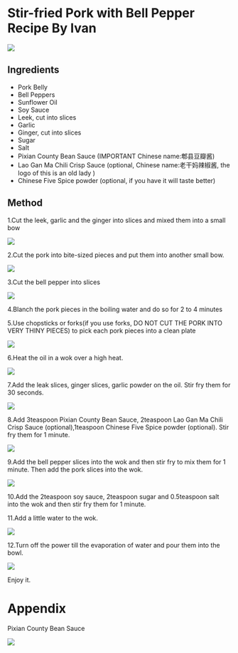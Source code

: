 #  Stir-fried Pork with Bell Pepper Recipe By Ivan

![](images/1/IMG_0614.JPG)

## Ingredients
* Pork Belly
* Bell Peppers
* Sunflower Oil
* Soy Sauce 
* Leek, cut into slices
* Garlic
* Ginger, cut into slices
* Sugar
* Salt
* Pixian County Bean Sauce (IMPORTANT Chinese name:郫县豆瓣酱)
* Lao Gan Ma Chili Crisp Sauce (optional, Chinese name:老干妈辣椒酱, the logo of this is an old lady )
* Chinese Five Spice powder (optional, if you have it will taste better)

## Method
1.Cut the leek, garlic and the ginger into slices and mixed them into a small bow

![](images/1/IMG_0603.JPG)

2.Cut the pork into bite-sized pieces and put them into another small bow.

![](images/1/IMG_0598.JPG)

3.Cut the bell pepper into slices

![](images/1/IMG_0599.JPG)

4.Blanch the pork pieces in the boiling water and do so for 2 to 4 minutes

5.Use chopsticks or forks(if you use forks, DO NOT CUT THE PORK INTO VERY THINY PIECES) to pick each pork pieces into a clean plate

![](images/1/IMG_0600.JPG)

6.Heat the oil in a wok over a high heat.

![](images/1/IMG_0604.JPG)

7.Add the leak slices, ginger slices, garlic powder on the oil. Stir fry them for 30 seconds.

![](images/1/IMG_0606.JPG)

8.Add 3teaspoon Pixian County Bean Sauce, 2teaspoon Lao Gan Ma Chili Crisp Sauce (optional),1teaspoon Chinese Five Spice powder (optional). Stir fry them for 1 minute.

![](images/1/IMG_0607.JPG)

9.Add the bell pepper slices into the wok and then stir fry to mix them for 1 minute. Then add the pork slices into the wok.

![](images/1/IMG_0609.JPG)

10.Add the 2teaspoon soy sauce, 2teaspoon sugar and 0.5teaspoon salt into the wok and then stir fry them for 1 minute. 

11.Add a little water to the wok.

![](images/1/IMG_0611.JPG)

12.Turn off the power till the evaporation of water and pour them into the bowl.

![](images/1/IMG_0614.JPG)

Enjoy it.


# Appendix

Pixian County Bean Sauce

![](images/1/IMG_0594.JPG)
